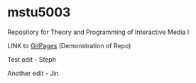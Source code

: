 # mstu5003
Repository for Theory and Programming of Interactive Media I

LINK to [GitPages](https://jmk2142.github.io/mstu5003/) (Demonstration of Repo)

Test edit - Steph

Another edit - Jin
